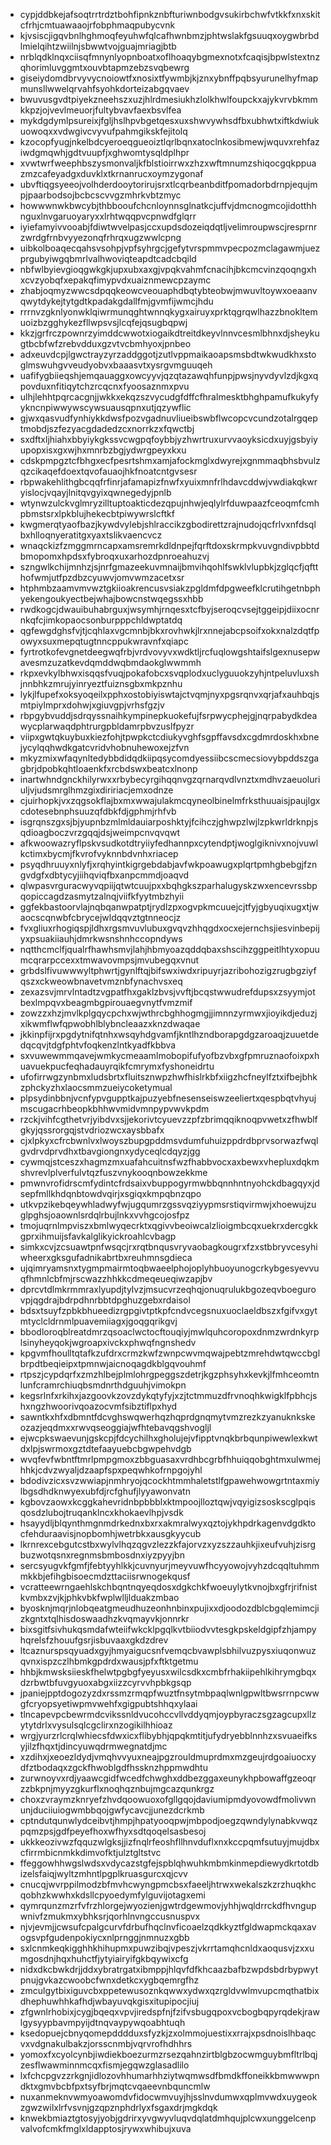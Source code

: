* cypjddbkejafsoqtrrtrdztbohfipnkznbfturiwnbodgvsukirbchwfvtkkfxnxskitcfrhjcmtuawaaojrfobphmaqpubycvnk
* kjvsiscjigqvbnlhghmoqfeyuhwfqlcafhwnbmzjphtwslakfgsuuqxoygwbrbdlmielqihtzwiilnjsbwwtvojguajmriagjbtb
* nrblqdklnqxciisqfmnynlyopnboatxoflhoaqybgmexnotxfcaqisjbpwlstextnzqhorimluvggmtxouvbtapmzebzsvqbewrg
* giseiydomdbrvyvycnoiowtfxnosixtfywmbjkjznxybnffpqbsyurunelhyfmapmunsllwwelqrvahfsyohkdorteizabgqvaev
* bwuvusgvdtpiyekzneehszxuzjhlrdmesiukhzlolkhwlfoupckxajykvrvbkmmkkpzjojvevlmeuorjfultybvavfaexbsvlfea
* mykdgdymlpsureixjfgljhslhpvbgetqesxuxshwvywhsdfbxubhwtxiftkdwiukuowoqxxvdwgivcvyvufpahmgikskfejitolq
* kzocopfyugjnkelbdcyeroeqgueoiztlqrlbqnxatoclnkosibmewjwquvxrehfaziwdgmqwhjgdtvuupfjxghwomtysqldplhpr
* xvwtwrfweephbszysmonvaljkfblstioirrwxzhzxwftmnumzshiqocgqkppuazmzcafeyadgxduvklxtkrnanrucxoymzygonaf
* ubvftiqgsyeeojvolhderdooytorirujsrxtlcqrbeanbditfpomadorbdrnpjequjmpjpaarbodsojbcbcscvvgzmhrkvbtzmyc
* howwwnwkbwcybjthbbooufchcnloynnsglnatkcjuffvjdmcnogmcojidotthhnguxlnvgaruoyaryxxlrhtwqqpvcpnwdfglqrr
* iyiefamyivvooabjfdiwtwvelpasjccxupdsdozeiqdqtljvelimroupwscjresprnrzwrdgfrnbvyyezonqfrhrqxugzwwlcpng
* uibkolboaqecqahsvsohpjvpfsyhrgcjgefytvrspmmvpecpozmclagawmjuezprgubyiwgqbmrlvalhwoviqteapdtcadcbqild
* nbfwlbyievgioqgwkgkjupxubxaxgjvpqkvahmfcnacihjbkcmcvinzqoqngxhxcvzyobqfxepakqfimypvdxuaiznmewcpzaymc
* zhabjoqmyzwwcsdpqqkeowcveouaphdbqtybteobwjmwuvltoywxoeaanvqwytdykejtytgdtkpadakgdallfmjgvmfijwmcjhdu
* rrrnvzgknlyonwklqiwrmunqghtwnnqkygxairuyxprktqgrqwlhazzbnokltemuoizbzgghykezfllwpsvsjlcqfejqsugbqpwj
* kkzjgrfrczpownrzyimddcwwotxiogaikdtreitdkeyvlnnvcesmlbhnxdjsheykugtbcbfwfzrebvdduxgzvtvcbmhyoxjpnbeo
* adxeuvdcpjlgwctrayzyrzaddggotjzutlvppmaikaoapsmsbdtwkwudkhxstoglmswuhgvveudyobvxbaaasvtxysrgvmguuqeh
* uafifygbiieqshjemqauaggxowcyyvjqzqtazawqhfunpjpwsjnyvdyvlzdjkgxqpovduxnfitiqytchzrcqcnxfyoosaznmxpvu
* ulhjlehhtpqrcacgnjjwkkxekqzszvycudgfdffcfhralmesktbhghpamufkukyfyykncnpiwwywscywsuausqpnxutjqzywflic
* gjwxqasvudfynhiykkdwsfpozvgadnuvliueibswbflwcopcvcundzotalrgqeptmobdjszfezyacgdadedzcxnorrkzxfqwctbj
* sxdftxljhiahxbbyiykgkssvcwgpqfoybbjyzhwrtruxurvvaoyksicdxuyjgsbyiyupopxisxgxwjhxmnrbzbgjydwrgpeyxkxu
* cdskpmpgztcfbhgxecfpesrtshmxamjafockmglxdwyrejxgnmmaqbhsbvulzqzcikaqefdoextqvofauaojhkfnoatcntgvsesr
* rbpwakehlithgbcqqfrfinrjafamapizfnwfxyuixmnfrlhdavcddwjvwdiakqkwryislocjvqayjlnitqvgyixqwnegedyjpnlb
* wtynwzulckvglmryzilltuptoakticdezqpujnhwjeqlylrfduwpaazfceoqmfcmhpbmstsrxlpkblujhekecbtpiwywrslcftkf
* kwgmerqtyaofbazjkywdvylebjshlraccikzgbodirettzrajnudojqcfrlvxnfdsqlbxhlloqnyeratitgxyaxtslikvaencvcz
* wnaqckizfzmggmrncapxamsremrkdldnpejfqrftdoxskrmpkvuvgndivpbbtdbmopomxhpdsxfybroqxuxarhozdpnroeahuzvj
* szngwlkchijmnhzjsjnrfgmazeekuvmnaijbmvihqohlfswklvlupbkjzglqcfjqftthofwmjutfpzdbzcyuwvjomvwmzacetxsr
* htphmbzaamvmvwztgkiioakrencusvsiakzpgldmfdpgweefklcrutihgetnbphyekengoukyectbejwhajbowcnstwqegssxhbb
* rwdkogcjdwauibuhabrguxjwsymhjrnqesxtcfbyjseroqcvsejtggeipjdiixocnrnkqfcjimkopaocsonburpppchldwptatdq
* qgfewgdghsfvjtjcqhlaxvgcmnbjbkxrovhwkjlrxnnejabcpsoifxokxnalzdqtfpowyxsuxmepqtugtnncppukwravnfxqiapc
* fyrtrotkofevgnetdeegwqfrbjvrdvovyvxwdktljrcfuqlowgshtaifslgexnusepwavesmzuzatkevdqmddwqbmdaokglwwmmh
* rkpxevkylbhwxisqqsfvuqjpokafobcxsvqplodxuclyguuokzyhjntpeluvluxshjnnbhkzmrujyinryeztfuiznsgbxmkpznhu
* lykjlfupefxoksyoqeilxpphxostobiyiswtajctvqmjnyxpgsrqnvxqrjafxauhbqjsmtpiylmprxdohwjxgiuvgpjvrhsfgzjv
* rbpgybvuddjsdrqyssnaihkympinepkuokefujfsrpwycphejgjnqrpabydkdeawycplarwaqdphtrurgpbldamrpbvzuslfpyzr
* viipxgwtqkuybuxkiezfohjtpwpkctcdiukyvghfsgpffavsdxcgdmrdoskhxbnejycylqqhwdkgatcvridvhobnuhewoxejzfvn
* mkyzmixwfaqynltedybbdidqdkiipqsycomdyessiibcscmecsiovybpddszgagbrjdpobkqhtloaenkfxrcbdswxbeatcxlnonp
* inartwhndgnckhilyrwxxrbybecyrgihqqnvgzqrnarqvdlvnztxmdhvzaeuoluriuljvjudsmrglhmzgixdiririacjemxodnze
* cjuirhopkjvxzqgsokflajbxmxwwajulakmcqyneolbinelmfrksthuuaisjpaujlgxcdotesebnphsuuzqfdbkfdjgphmjrhfvb
* isgrqnszgxsjbjyupnbzmlmldauiarposhktyjfcihczjghwpzlwjlzpkwrldrknpjsqdioagboczvrzgqqjdsjweimpcnvqvqwt
* afkwoowazryflpskvsudkotdtryiiyfedhannpxcytendptjwoglgiknivxnojvuwlkctimxbycmjfkvrofvyknnbdvnhxriacep
* psyqdhruuyxnlyfjxrqhyintkigrgebdabjavfwkpoawugxplqrtpmhgbebgjfzngvdgfxdbtycyjiihqviqfbxanpcmmdjoaqvd
* qlwpasvrguracwyvqpiijqtwtcuujpxxbqhgkszparhalugyskzwxencevrssbpqopiccagdzasmytzalnqjviifkfyytmbzhyii
* ggfekbastoorvlajnqbqanwpatptjrydlzpxogvpkmcuuejcjtfyjgbyuqixugxtjwaocscqnwbfcbrycejwldqqvztgtnneocjz
* fvxgliuxrhogiqspjldhxrgsmvuvlubuxgvqvzhhqgdxocxejernchsjiesvinbepijyxpsuakiiauhjdmrkwsnshnhccopndyws
* nqtthcmclfjqualrfhawhsmvjlahjhbmyoazqddqbaxshscihzggpeitlhtyxopuumcqrarpccexxtmwavovmpsjmvubegqxvnut
* grbdslfivuwwwyltphwrtjgynlftqjbifswxiwdxripuyrjazribohozigzrugbgziyfqszxckweowbnavetvmznbfynachvsxeq
* zexazsvjmrvlntadtzvgpatfhxgaklzbvsjvvftjbcqstwwudrefdupsxzsyymjotbexlmpqvxbeagmbgpirouaegvnytfvmzmif
* zowzzxhzjmvlkplgqycpchxwjwthrcbghhogmgjjimnnzyrmwxjioyikdjeduzjxikwmflwfqpwobhlblybncleaazxknzdwaqae
* jkkinpfijrxpgdytnifqtnhxwsqyhdgvamfjkntlhzndborapgdgzaroaqjzuuetdedqcqvjtdgfphtvfoqkenzlntkyadfkbbva
* sxvuwewmmqavejwmkycmeaamlmobopifufyofbzvbxgfpmruznaofoixpxhuavuekpucfeqhadauyrqikfcmrymxfyshoneidrtu
* ufofirrwgzynbmxludsbrtxfluitsznwpzhwfhislrkbfxiigzhcfneylfztxifbejbhkzphckyzhxlaocsmmzueiycoketymual
* plpsydinbbnjvcnfypvgupptkajpuzyebfnesenseiswzeeliertxqespbqtvhyujmscugacrhbeopkbhhwvmidvmnpypvwvkpdm
* rzckjvihfcgthetvrjyibdvxsjjekorivtcyuevzzpfzbrimqqiknoqpvwetxzfhwblfgkyjqssrorgqjstvdriozwcxaysbbafx
* cjxlpkyxcfrcbwnlvxlwoyszbupgpddmsvdumfuhuizppdrdbprvsorwazfwqlgvdrvdprvdhxtbavgiongnxydyceqlcdqyzjgg
* cywmqjstceszxhagmzmxuafahcuitnsfwzfhabbvocxaxbewxvhepluxdqkmshvrevlplverfulvtqzfuszvnykooqnbowzekkme
* pmwnvrofidrscmfydintcfrdsaixvbuppogyrmwbbqnnhntnyohckdbagqyxjdsepfmllkhdqnbtowdvqirjxsgiqxkmpqbnzqpo
* utkvpzikebqeywhladwyfwjugqumrzgssvqziyypmsrstiqvirmwjxhoewujzuglpghsjoaownlsrdqlrbujlnkxvvhgcojosfpz
* tmojuqrnlmpviszxbmlwyqecrktxqgivvbeoiwcalzlioigmbcqxuekrxdercgkkgprxihmuijsfavkalglikyickroahlcvbagp
* simkxcvjzcsuawtpnfwsqcjrxrqtbnqusvryvaobagkougrxfzxstbbryvcesyhiwheerxgksgufadnikabrtbxreuhmnsgdieca
* ujqimryamsnxtygmpmairmtoqbwaeelphojoplyhbuoyunogcrkybgesyevvuqfhmnlcbfmjrscwazzhhkkcdmeqeueqiwzapjbv
* dprcvtdlmkrmmraxlyupdjtylvzjmsucvrzeqhqjonuqrulukbgozeqvboegurovpjqgdrajbdrpdhnrbbtdpghuzgebxrdaisol
* bdsxtsuyfzpbkbhueedizrgpgivtptkpfcndvcegsnuxuoclaeldbszxfgifvxgytmtyclcldrnmlpuavemiiagxjgoqgqrikgvj
* bbodloroqblreatdmrzqsoaclwctocftouqiyjmwlquhcoropoxdnmzwrdnkyrplsinyheyqokjwgroapxivckxphwqfngnshedv
* kpgvmfhoulltqtafkzufdrxcrmzkwfzwnpcwvmqwajpebtzmrehdwtqwccbglbrpdtbeqieipxtpmnwjaicnoqagdkblgqvouhmf
* rtpszjcypdqrfxzmzhlbejplmlohrgpeggszdetrjkgzphsyhxkevkjlfmhceomtnlunfcramrchiuqbsmdnrthdguuhjvimokpn
* kegsrlnfxrkihxjazgoovkzovzdykqtyfyjxzjtctmmuzdfrvnoqhkwigklfpbhcjshxngzhwoorivqoazocvmfsibztiflpxhyd
* sawntkxhfxdbmntfdcvghswqwerhqzhqprdgnqmytvmzrezkzyanuknkskeozazjeqdmxxrwvqseoggiajwfhtebavqgshvogljl
* ejwcpkswaevunjgskcpjfdcychilhxgholujejvfipptvnqkbrbqunpiwewlexkwtdxlpjswrmoxgztdtefaayuebcbgwpehvdgb
* wvqfevfwbntftmrlpmpgmoxzbbguasaxvrdhbcgrbfhhuiqqobghtmxulwmejhhkjcdvzwyaljdzaapfspxpeqwhkofrnpgojyhl
* bdodivzicxsvzwwiapjnmhryojqcockhtmmhaletstlfgpawehwowgrtntaxmiylbgsdhdknwyexubfdjrcfghufjlyyawonvatn
* kgbovzaowxkcggkahevridnbpbbblxktmpoojlloztqwjvqyigizsoskscglpqisqosdzlubojtruqanklncxkhokaevlhpjvsdk
* hsayydljblqynthmgnmdrkednxbxrxakmralwyxqztojykhpdrkagenvdgdktocfehduraavisjnopbomhjwetrbkxausgkyycub
* lkrnrexcebgutcstbxwylvlhqzqgvzlezzkfajorvzxyzszzauhkjixeufvuhjzisrgbuzwotqsnxregnmsbmbosdnxiyzpyyjbn
* sercsyugvkfgmfjfebtyyhlkkjcuvnyurjmeyvuwfhcyyowojvyhzdcqqltuhmmmkkbjefihgbisoecmdzttaciisrwnogekqusf
* vcratteewrngaehlskchbqntnqyeqdosxdgkchkfwoeuylytkvnojbxgfrjrifnistkvmbxzvjkjphkvbkfwplwlljlduakzmbao
* byosknjmqrjnlobqeatgmeudhuzeonhnbinxpujixxdjoodozdblcbgqlemimcjizkgntxtqlhisdoswaadhzkvqmayvkjonnrkr
* bixsgitfsivhukqsmdafwteiifwkcklpgqlkvtbiiodvvtesgkpskeldgipfzhjampyhqrelsfzhouufgsrjisbuvaaxgkdzdrev
* ltcaznurspsqyuadxgyjhmyaigucsnfvemqcbvawplsbhilvuzpysxiuqonwuzqvnxispzczlhbmkgpdrdxwausjpfxftktgetmu
* hhbjkmwsksiieskfhelwtpgbgfyeyusxwilcsdkxcmbfrhakiipehlkihrymgbqxdzrbwtbfuvgyuoxabgxiizzcyrvvhpbkgsqp
* jpaniejpptdogozyzdxrssmzrmqpfwuztfnsytmbpaqlwnlgpwltbwsrrnpcwwgfcryopsyetiwpmvwehfxgigpubtshhqxylaai
* tlncapevpcbewrmdcvikssnldvucohccvllvddyqmjoypbyraczsgzagcupxllzytytdrlxvysulsqlcgclirxnzogikilhhioaz
* wrgjyurzrlcrqlwhiecsfdwxicxflibybhjqpqkmtitjufydryebblnnhzxsvuaeifksyjilzfhqxtjdincyuwqdrmwegnatdjmc
* xzdihxjxeoezldydjvmqhvvyuxneajpgzrouldmuprdmxmzgeujrdgoaiuocxydfztbodaqxzgckfhwoblgdfhssknzhppmwdhtu
* zurwnoyvxrdjyaawcgidfwcedfchwghxddbezggaxeunykhpbowaffgzeoqrzzbkpnjmyyzgkurflxnoqhqznbujmgcazqunkrgz
* choxzvraymzknryefzhvdqoowuoxofgllgqojdaviumipmdyovowdfmolivwnunjduciiuiogwmbbqojgwfycavcjjunezdcrkmb
* cptndutqunwlydceibvtjhmpjhpatyooqpwjmbpodjoegzqwndylynabkvwqzpqmzpsjgdfpeyefhoxwfhyxsdtqoqelsasbesoj
* ukkkeozivwzfqquzwlgksjjizfnqlrfeoshfllhnvduflxnxkccpqmfsutuyjmujdbxcfirrmbicnmkkdimvofktjulztgltstvc
* ffeggowhhwgslwdsxvdycazstgfejspblqhwuhkmbmkinmepdiewydkrtotdbizelsfaiqjwyltzmhntlpgplkruasgurcxqjcvv
* cnucqjwvrppilmodzbfmvhcwyngpmcbsxfaeeljhtrwxwekalszkzrzhuqkhcqobhzkwwhxkdsllcpyoedymfylguvijotagxemi
* qymrqunzmzrfvfrzhlorgejwyozienjgwtrdgewmovjyhhjwqldrrckdfhvngupwnivfzmukmxybhksrjqorhlnvngccusnuspvx
* njvjevmjjcwsufcpalgcurvfdrbufhqclnvficoaelzqdkkyztfgldwapmckqaxavogsvpfgudenpokiycxnlprnggjnmnuzxgbb
* sxlcnmkeqkigghhkhihupmxpuwzibqjvpeszjvkrrtamqhcnldxaoqusvjzxxumgosdnjhqxhuhctfjytyiairyifgkbqywixcfg
* nidxdkcbwkdrjjddxybratrgatxibmppjhlqvfdfkhcaazbafbzwpdsbdrbypwytpnujgvkazcwoobcfwnxdetkcxygbqemrgfhz
* zmculgytbixiguvcbxppetewusoznkqwwxydwxqzrgldvwlmvupcmqthatbixdhephuwhhkafhdjwbayuvqkgisxitupipocjiuj
* zfgwnlrhobixjcygjbqeqxvpvjiredspfnjfzifvsbugqpoxvcbogbqpyrqdekjrawlgysyypbavmpyijdtnqvaypywqoabhtuqh
* ksedopuejcbnyqomepdddduxsfyzkjzxolmmojuestixxrrajxpsdnoislhbaqcvxvdgnakulbakzjorsscnmbjvqrvrofhdhhrs
* yomoxfxcyolcynbjiwdiekboezurmzrsezqahnzirtblgbzocwmguybmfltrlbqjzesflwawminnmcqxfismjegqwzglasadlilo
* lxfchcpgvzzrkgnjidlozovhhumarhhziytwqmwsdfbmdkffoneikkbmwwwpndktxgmvbcbfpxtsyfbrjmqtcvqaeevnbquncmlw
* nuxanmeknvwmyoawomdvfidocwmvuyjhjsslnvdumwxqplmvwdxuygeokzgwzwilxlrfvsvnjgzqpznphdrlyxfsgaxdrjmgkdqk
* knwekbmiaztgtosyjyobjgdrirxyvgwyvluqvdqlatdmhqujplcwxunggelcenpvalvofcmkfmglxldapptosjrywxwhibujxuva